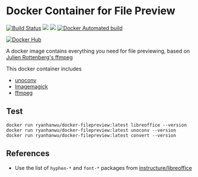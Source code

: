 # Docker Container for File Preview

[![Build Status](https://travis-ci.org/ryanhanwu/docker-filepreview.svg?branch=master)](https://travis-ci.org/ryanhanwu/docker-filepreview)
[![](https://images.microbadger.com/badges/version/ryanhanwu/docker-filepreview.svg)](https://microbadger.com/images/ryanhanwu/docker-filepreview "Get your own version badge on microbadger.com")
[![](https://images.microbadger.com/badges/image/ryanhanwu/docker-filepreview.svg)](https://microbadger.com/images/ryanhanwu/docker-filepreview "Get your own image badge on microbadger.com")
[![Docker Automated build](https://img.shields.io/docker/automated/ryanhanwu/docker-filepreview.svg)](https://hub.docker.com/r/ryanhanwu/docker-filepreview/ "Get your own image badge on https://shields.io/#/examples/build")

[![Docker Hub](http://dockeri.co/image/ryanhanwu/docker-filepreview "Docker Hub")](https://registry.hub.docker.com/u/ryanhanwu/docker-filepreview/)

A docker image contains everything you need for file previewing, based on [Julien Rottenberg's ffmpeg](https://hub.docker.com/r/jrottenberg/ffmpeg/)

This docker container includes

- [unoconv](https://github.com/dagwieers/unoconv)
- [Imagemagick](https://www.imagemagick.org/script/index.php)
- [ffmpeg](https://www.ffmpeg.org/)

## Test

```
docker run ryanhanwu/docker-filepreview:latest libreoffice --version
docker run ryanhanwu/docker-filepreview:latest unoconv --version
docker run ryanhanwu/docker-filepreview:latest convert --version
```

## References

- Use the list of `hyphen-*` and `font-*` packages from [instructure/libreoffice](https://hub.docker.com/r/instructure/libreoffice/)
